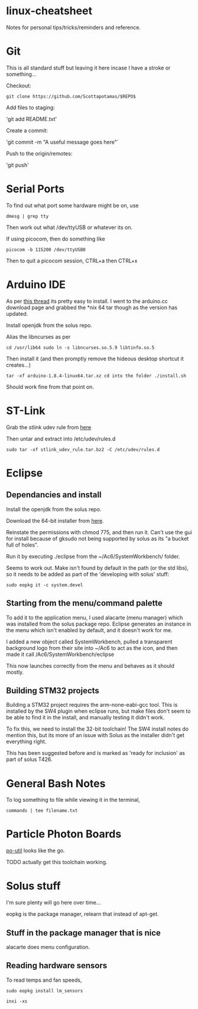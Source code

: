 # linux-cheatsheet
Notes for personal tips/tricks/reminders and reference.

# Git

This is all standard stuff but leaving it here incase I have a stroke or something...

Checkout:

`git clone https://github.com/Scottapotamas/$REPO$`

Add files to staging:

'git add README.txt'

Create a commit:

'git commit -m "A useful message goes here"`

Push to the origin/remotes:

'git push'


# Serial Ports 

To find out what port some hardware might be on, use

`dmesg | grep tty`

Then work out what /dev/ttyUSB or whatever its on.

If using picocom, then do something like

`picocom -b 115200 /dev/ttyUSB0`

Then to quit a picocom session, CTRL+a then CTRL+x

# Arduino IDE

As per [this thread](https://solus-project.com/forums/viewtopic.php?t=2968) its pretty easy to install. I went to the arduino.cc download page and grabbed the *nix 64 tar though as the version has updated.

Install openjdk from the solus repo.

Alias the libncurses as per

`
cd /usr/lib64
sudo ln -s libncurses.so.5.9 libtinfo.so.5
`

Then install it (and then promptly remove the hideous desktop shortcut it creates...)

`
tar -xf arduino-1.8.4-linux64.tar.xz
cd into the folder
./install.sh
`

Should work fine from that point on.

# ST-Link

Grab the stlink udev rule from [here](http://www.openstm32.org/Installing+System+Workbench+for+STM32+from+Eclipse)

Then untar and extract into /etc/udev/rules.d

`
sudo tar -xf stlink_udev_rule.tar.bz2 -C /etc/udev/rules.d
`

# Eclipse

## Dependancies and install

Install the openjdk from the solus repo.

Download the 64-bit installer from [here](http://www.openstm32.org/Downloading+the+System+Workbench+for+STM32+installer).

Reinstate the permissions with chmod 775, and then run it. Can't use the gui for install because of gksudo not being supported by solus as its "a bucket full of holes".

Run it by executing ./eclipse from the ~/Ac6/SystemWorkbench/ folder.

Seems to work out. Make isn't found by default in the path (or the std libs), so it needs to be added as part of the 'developing with solus' stuff:

`
sudo eopkg it -c system.devel
`

## Starting from the menu/command palette

To add it to the application menu, I used alacarte (menu manager) which was installed from the solus package repo. Eclipse generates an instance in the menu which isn't enabled by default, and it doesn't work for me.

I added a new object called SystemWorkbench, pulled a transparent background logo from their site into ~/Ac6 to act as the icon, and then made it call /Ac6/SystemWorkbench/eclipse

This now launches correctly from the menu and behaves as it should mostly.

## Building STM32 projects

Building a STM32 project requires the arm-none-eabi-gcc tool. This is installed by the SW4 plugin when eclipse runs, but make files don't seem to be able to find it in the install, and manually testing it didn't work.

To fix this, we need to install the 32-bit toolchain! The SW4 install notes do mention this, but its more of an issue with Solus as the installer didn't get everything right.

This has been suggested before and is marked as 'ready for inclusion' as part of solus T426.


# General Bash Notes

To log something to file while viewing it in the terminal,

`commands | tee filename.txt`

# Particle Photon Boards

[po-util](https://po-util.com/) looks like the go.

TODO actually get this toolchain working.

# Solus stuff

I'm sure plenty will go here over time...

eopkg is the package manager, relearn that instead of apt-get.

## Stuff in the package manager that is nice

alacarte does menu configuration.




## Reading hardware sensors

To read temps and fan speeds,

`sudo eopkg install lm_sensors`

`inxi -xs`

